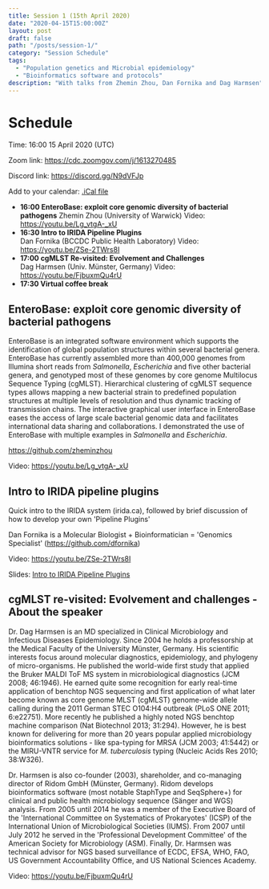 ```yaml
---
title: Session 1 (15th April 2020)
date: "2020-04-15T15:00:00Z"
layout: post
draft: false
path: "/posts/session-1/"
category: "Session Schedule"
tags:
  - "Population genetics and Microbial epidemiology"
  - "Bioinformatics software and protocols"
description: "With talks from Zhemin Zhou, Dan Fornika and Dag Harmsen"
---
```

# Schedule 

Time: 16:00 15 April 2020 (UTC)

Zoom link: https://cdc.zoomgov.com/j/1613270485

Discord link: https://discord.gg/N9dVFJp

Add to your calendar: [.iCal file](./Micro_Binfie_Virtual_conference.ics)

* **16:00 EnteroBase: exploit core genomic diversity of bacterial pathogens** 
  Zhemin Zhou (University of Warwick) Video: https://youtu.be/Lg_vtgA-_xU
* **16:30 Intro to IRIDA Pipeline Plugins**  
  Dan Fornika (BCCDC Public Health Laboratory) Video: https://youtu.be/ZSe-2TWrs8I
* **17:00 cgMLST Re-visited: Evolvement and Challenges**  
  Dag Harmsen (Univ. Münster, Germany)   Video: https://youtu.be/FjbuxmQu4rU
* **17:30 Virtual coffee break**

## EnteroBase: exploit core genomic diversity of bacterial pathogens
EnteroBase is an integrated software environment which supports the identification of global population structures within several bacterial genera. EnteroBase has currently assembled more than 400,000 genomes from Illumina short reads from *Salmonella*, *Escherichia* and five other bacterial genera, and genotyped most of these genomes by core genome Multilocus Sequence Typing (cgMLST). Hierarchical clustering of cgMLST sequence types allows mapping a new bacterial strain to predefined population structures at multiple levels of resolution and thus dynamic tracking of transmission chains. The interactive graphical user interface in EnteroBase eases the access of large scale bacterial genomic data and facilitates international data sharing and collaborations. I demonstrated the use of EnteroBase with multiple examples in *Salmonella* and *Escherichia*.

https://github.com/zheminzhou

Video: https://youtu.be/Lg_vtgA-_xU

## Intro to IRIDA pipeline plugins
Quick intro to the IRIDA system (irida.ca), followed by brief discussion of how to develop your own 'Pipeline Plugins'

Dan Fornika is a Molecular Biologist + Bioinformatician = 'Genomics Specialist' (https://github.com/dfornika)

Video: https://youtu.be/ZSe-2TWrs8I

Slides: [Intro to IRIDA Pipeline Plugins](./Intro-to-IRIDA-Pipeline-Plugins.pdf)

## cgMLST re-visited: Evolvement and challenges - About the speaker
Dr. Dag Harmsen is an MD specialized in Clinical Microbiology and Infectious Diseases Epidemiology. Since 2004 he holds a professorship at the Medical Faculty of the University Münster, Germany. His scientific interests focus around molecular diagnostics, epidemiology, and phylogeny of micro-organisms. He published the world-wide first study that applied the Bruker MALDI ToF MS system in microbiological diagnostics (JCM 2008; 46:1946). He earned quite some recognition for early real-time application of benchtop NGS sequencing and first application of what later become known as core genome MLST (cgMLST) genome-wide allele calling during the 2011 German STEC O104:H4 outbreak (PLoS ONE 2011; 6:e22751). More recently he published a highly noted NGS benchtop machine comparison (Nat Biotechnol 2013; 31:294). However, he is best known for delivering for more than 20 years popular applied microbiology bioinformatics solutions - like spa-typing for MRSA (JCM 2003; 41:5442) or the MIRU-VNTR service for *M. tuberculosis* typing (Nucleic Acids Res 2010; 38:W326).

Dr. Harmsen is also co-founder (2003), shareholder, and co-managing director of Ridom GmbH (Münster, Germany). Ridom develops bioinformatics software (most notable StaphType and SeqSphere+) for clinical and public health microbiology sequence (Sänger and WGS) analysis. From 2005 until 2014 he was a member of the Executive Board of the 'International Committee on Systematics of Prokaryotes' (ICSP) of the International Union of Microbiological Societies (IUMS). From 2007 until July 2012 he served in the 'Professional Development Committee' of the American Society for Microbiology (ASM). Finally, Dr. Harmsen was technical advisor for NGS based surveillance of ECDC, EFSA, WHO, FAO, US Government Accountability Office, and US National Sciences Academy.

Video: https://youtu.be/FjbuxmQu4rU
